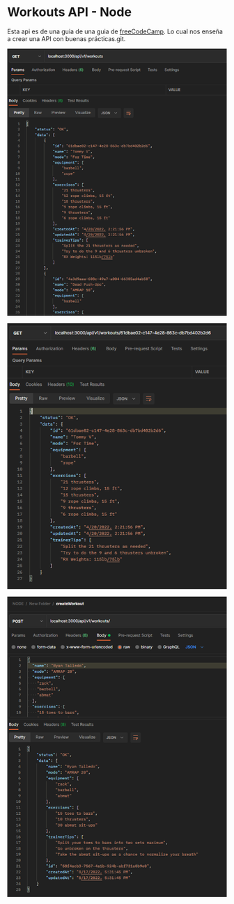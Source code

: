 # Workouts API - Node
Esta api es de una guia de una guia de [freeCodeCamp](https://www.freecodecamp.org/news/rest-api-design-best-practices-build-a-rest-api/). Lo cual nos enseña a crear una API con buenas prácticas.git.

![Get Workouts](src/img/allWorkouts.png)

![Get Workout](src/img/workout.png)

![Create Workout](src/img/createWorkout.png)
